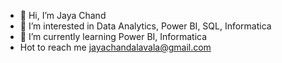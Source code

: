 - 👋 Hi, I’m Jaya Chand
- 👀 I’m interested in Data Analytics, Power BI, SQL, Informatica
- 🌱 I’m currently learning Power BI, Informatica
- Hot to reach me jayachandalavala@gmail.com

<!---
jcalavala/jcalavala is a ✨ special ✨ repository because its `README.md` (this file) appears on your GitHub profile.
You can click the Preview link to take a look at your changes.
--->
